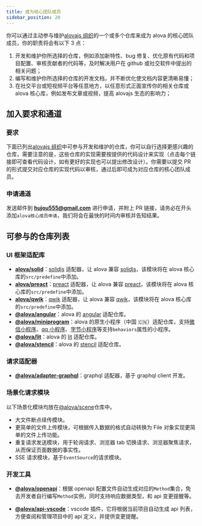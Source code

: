 ```yaml
---
title: 成为核心团队成员
sidebar_position: 20
---
```


你可以通过主动参与维护[alovajs 组织](https://github.com/alovajs)的一个或多个仓库来成为 alova 的核心团队成员，你的职责将会有以下 3 点：

1. 开发和维护你所选择的仓库，例如添加新特性、bug 修复、优化原有代码和项目配置、审核贡献者的代码等，及时解决用户在 github 或社交软件中提出的相关问题；
2. 编写和维护你所选择的仓库的开发文档，并不断优化使文档内容更清晰易懂；
3. 在社交平台或短视频平台等任意地方，以任意形式正面宣传你的相关仓库或 alova 核心库，例如发布文章或视频，提高 alovajs 生态的影响力；

## 加入要求和通道

### 要求

下面已列出[alovajs 组织](https://github.com/alovajs)中可参与开发和维护的仓库，你可以自行选择更感兴趣的仓库，需要注意的是，这些仓库的实现需要按提供的代码设计来实现（点击每个链接即可查看代码设计，如有更好的实现也可以提出修改设计）。你需要以提交 PR 的形式提交对应仓库的实现代码以审核，通过后即可成为对应仓库的核心团队成员。

### 申请通道

发送邮件到 **hujou555@gmail.com** 进行申请，并附上 PR 链接，请务必在开头添加`alova核心成员申请`，我们将会在最快的时间内审核并告知结果。

## 可参与的仓库列表

### UI 框架适配库

- [**alova/solid**](https://github.com/alovajs/alova/tree/main/src/predefine)：[solidjs](https://www.solidjs.com/) 适配器，让 alova 兼容 [solidjs](https://www.solidjs.com/)，该模块将在 alova 核心库的`src/predefine`中添加。
- [**alova/preact**](https://github.com/alovajs/alova/tree/main/src/predefine)：[preact](https://preactjs.com/) 适配器，让 alova 兼容 [preact](https://preactjs.com/)，该模块将在 alova 核心库的`src/predefine`中添加。
- [**alova/qwik**](https://github.com/alovajs/alova/tree/main/src/predefine)：[qwik](https://qwik.builder.io/) 适配器，让 alova 兼容 [qwik](https://qwik.builder.io/)，该模块将在 alova 核心库的`src/predefine`中添加。
- [**@alova/angular**](https://github.com/alovajs/angular)：alova 的 [angular](https://angularjs.org/) 适配仓库。
- [**@alova/miniprogram**](https://github.com/alovajs/miniprogram)：alova 的原生小程序（中国 🇨🇳）适配仓库，支持[微信小程序](https://developers.weixin.qq.com/miniprogram/dev/framework/)、[qq 小程序](https://q.qq.com/wiki/develop/miniprogram/frame/)、[字节小程序](https://developer.open-douyin.com/docs/resource/zh-CN/mini-app/introduction/usage-guide)等支持`behaviors`属性的小程序。
- [**@alova/lit**](https://github.com/alovajs/lit)：alova 的 [lit](https://lit.dev/) 适配仓库。
- [**@alova/stencil**](https://github.com/alovajs/stencil)：alova 的 [stencil](https://stenciljs.com/) 适配仓库。

### 请求适配器

- [**@alova/adapter-graphql**](https://github.com/alovajs/adapter-graphql)：graphql 适配器，基于 graphql client 开发。

### 场景化请求模块

以下场景化模块均放在[@alova/scene](https://github.com/alovajs/scene)仓库中。

- 大文件断点续传模块。
- 更简单的文件上传模块，可根据传入数据的格式自动转换为 File 对象实现更简单的文件上传功能。
- 重复请求发送模块，用于轮询请求、浏览器 tab 切换请求、浏览器聚焦请求，从而保证页面数据的事实性。
- SSE 请求模块，基于`EventSource`的请求模块。

### 开发工具

- [**@alova/openapi**](https://github.com/alovajs/openapi)：根据 openapi 配置文件自动生成对应的`Method`集合，免去开发者自行编写`Method`实例，同时支持响应数据类型，和 api 变更提醒等。

- [**@alova/api-vscode**](https://github.com/alovajs/api-vscode)：vscode 插件，它将根据当前项目自动生成 api 列表，方便查阅和管理项目中的 api 定义，并提供变更提醒。
